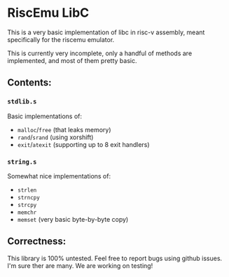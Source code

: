 # RiscEmu LibC

This is a very basic implementation of libc in risc-v assembly, meant specifically for the riscemu emulator.

This is currently very incomplete, only a handful of methods are implemented, and most of them pretty basic.

## Contents:

### `stdlib.s`

Basic implementations of:

 - `malloc`/`free` (that leaks memory)
 - `rand`/`srand` (using xorshift)
 - `exit`/`atexit` (supporting up to 8 exit handlers)

### `string.s`

Somewhat nice implementations of:

 - `strlen`
 - `strncpy`
 - `strcpy`
 - `memchr`
 - `memset` (very basic byte-by-byte copy)

## Correctness:

This library is 100% untested. Feel free to report bugs using github issues. I'm sure ther are many. We are working on testing!


